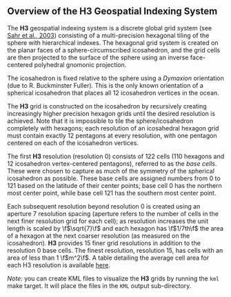 Overview of the H3 Geospatial Indexing System
---

The __H3__ geospatial indexing system is a discrete global grid system (see [Sahr et al., 2003](http://webpages.sou.edu/~sahrk/sqspc/pubs/gdggs03.pdf)) consisting of a multi-precision hexagonal tiling of the sphere with hierarchical indexes. The hexagonal grid system is created on the planar faces of a sphere-circumscribed icosahedron, and the grid cells are then projected to the surface of the sphere using an inverse face-centered polyhedral gnomonic projection.

The icosahedron is fixed relative to the sphere using a _Dymaxion_ orientation (due to R. Buckminster Fuller). This is the only known orientation of a spherical icosahedron that places all 12 icosahedron vertices in the ocean.

The __H3__ grid is constructed on the icosahedron by recursively creating increasingly higher precision hexagon grids until the desired resolution is achieved. Note that it is impossible to tile the sphere/icosahedron completely with hexagons; each resolution of an icosahedral hexagon grid must contain exactly 12 pentagons at every resolution, with one pentagon centered on each of the icosahedron vertices.

The first __H3__ resolution (resolution 0) consists of 122 cells (110 hexagons and 12 icosahedron vertex-centered pentagons), referred to as the _base cells_. These were chosen to capture as much of the symmetry of the spherical icosahedron as possible. These base cells are assigned numbers from 0 to 121 based on the latitude of their center points; base cell 0 has the northern most center point, while base cell 121 has the southern most center point.

Each subsequent resolution beyond resolution 0 is created using an aperture 7 resolution spacing (aperture refers to the number of cells in the next finer resolution grid for each cell); as resolution increases the unit length is scaled by \f$\sqrt{7}\f$ and each hexagon has \f$1/7th\f$ the area of a hexagon at the next coarser resolution (as measured on the icosahedron). __H3__ provides 15 finer grid resolutions in addition to the resolution 0 base cells. The finest resolution, resolution 15, has cells with an area of less than 1 \f$m^2\f$. A table detailing the average cell area for each H3 resolution is available <a href="#/documentation/core-library/resolution-table">here</a>.

_Note:_ you can create KML files to visualize the __H3__ grids by running the `kml` make target. It will place the files in the `KML` output sub-directory.
